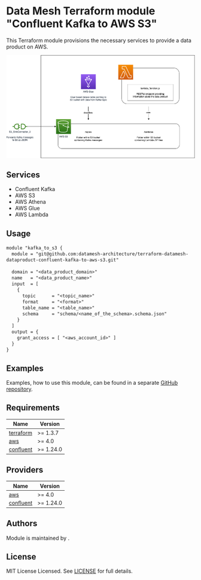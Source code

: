 # Data Mesh Terraform module "Confluent Kafka to AWS S3"

This Terraform module provisions the necessary services to provide a data product on AWS.

![](assets/images/overview.png)

## Services

* Confluent Kafka
* AWS S3
* AWS Athena
* AWS Glue
* AWS Lambda

## Usage

```
module "kafka_to_s3 {
  module = "git@github.com:datamesh-architecture/terraform-datamesh-dataproduct-confluent-kafka-to-aws-s3.git"

  domain = "<data_product_domain>"
  name   = "<data_product_name>"
  input  = [
    {
      topic      = "<topic_name>"
      format     = "<format>"
      table_name = "<table_name>"
      schema     = "schema/<name_of_the_schema>.schema.json"
    }
  ]
  output = {
    grant_access = [ "<aws_account_id>" ]
  }
}
```

## Examples

Examples, how to use this module, can be found in a separate [GitHub repository](https://github.com/datamesh-architecture/terraform-datamesh-dataproduct-examples).

## Requirements

| Name                                                                      | Version    |
|---------------------------------------------------------------------------|------------|
| <a name="requirement_terraform"></a> [terraform](#requirement\_terraform) | >= 1.3.7   |
| <a name="requirement_aws"></a> [aws](#requirement\_aws)                   | >= 4.0     |
| <a name="requirement_confluent"></a> [confluent](#requirement\_confluent) | >= 1.24.0  |

## Providers

| Name                                                                | Version   |
|---------------------------------------------------------------------|-----------|
| <a name="provider_aws"></a> [aws](#provider\_aws)                   | >= 4.0    |
| <a name="provider_confluent"></a> [confluent](#provider\_confluent) | >= 1.24.0 |

## Authors

Module is maintained by []().

## License

MIT License Licensed. See [LICENSE](https://github.com/datamesh-architecture/terraform-datamesh-dataproduct-confluent-kafka-to-aws-s3/blob/main/LICENSE) for full details.
